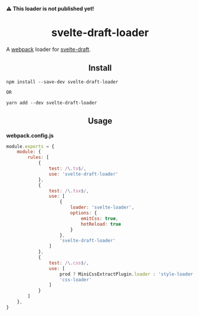 <strong>⚠️ This loader is not published yet!</strong>

<h1 align="center">svelte-draft-loader</h1>

A [webpack](https://github.com/webpack) loader for [svelte-draft](https://github.com/mistlog/svelte-draft).

<h2 align="center">Install</h2>

```
npm install --save-dev svelte-draft-loader

OR

yarn add --dev svelte-draft-loader
```

<h2 align="center">Usage</h2>

<strong>webpack.config.js</strong>

```javascript
module.exports = {
    module: {
        rules: [
            {
                test: /\.ts$/,
                use: 'svelte-draft-loader'
            },
            {
                test: /\.tsx$/,
                use: [
                    {
                        loader: 'svelte-loader',
                        options: {
                            emitCss: true,
                            hotReload: true
                        }
                    },
                    'svelte-draft-loader'
                ]
            },
            {
                test: /\.css$/,
                use: [
                    prod ? MiniCssExtractPlugin.loader : 'style-loader',
                    'css-loader'
                ]
            }
        ]
    },
}
```
